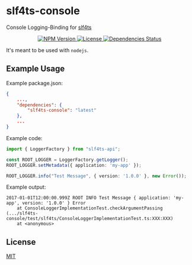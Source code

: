 # slf4ts-console

Console Logging-Binding for [slf4ts](https://www.npmjs.org/package/slf4ts-api)

<p align="center">
    <a href="https://www.npmjs.org/package/slf4ts-console">
        <img src="https://img.shields.io/npm/v/slf4ts-console.svg" alt="NPM Version">
    </a>
    <a href="https://www.npmjs.org/package/slf4ts-console">
        <img src="https://img.shields.io/npm/l/slf4ts-console.svg" alt="License">
    </a>
    <a href="https://david-dm.org/rstiller/slf4ts-console">
        <img src="https://img.shields.io/david/rstiller/slf4ts-console.svg" alt="Dependencies Status">
    </a>
</p>

It's meant to be used with `nodejs`.

## Example Usage

Example package.json:

```json
{
    ...,
    "dependencies": {
        "slf4ts-console": "latest"
    },
    ...
}
```

Example code:

```typescript
import { LoggerFactory } from "slf4ts-api";

const ROOT_LOGGER = LoggerFactory.getLogger();
ROOT_LOGGER.setMetadata({ application: 'my-app' });

ROOT_LOGGER.info("Test Message", { version: '1.0.0' }, new Error());
```

Example output:

```text
2017-01-01T12:00:00.999Z ROOT INFO Test Message { application: 'my-app', version: '1.0.0' } Error
    at ConsoleLoggerImplementationTest.checkArgumentPassing (.../slf4ts-console/test/slf4ts/ConsoleLoggerImplementationTest.ts:XXX:XXX)
    at <anonymous>
```

## License

[MIT](https://www.opensource.org/licenses/mit-license.php)
